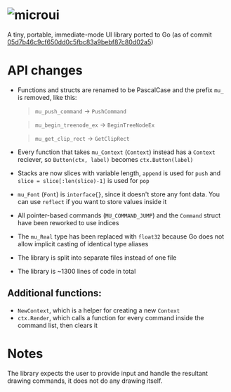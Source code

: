 # ![microui](https://user-images.githubusercontent.com/3920290/75171571-be83c500-5723-11ea-8a50-504cc2ae1109.png)

A tiny, portable, immediate-mode UI library ported to Go (as of commit [05d7b46c9cf650dd0c5fbc83a9bebf87c80d02a5](https://github.com/rxi/microui/tree/05d7b46c9cf650dd0c5fbc83a9bebf87c80d02a5))

# API changes

-   Functions and structs are renamed to be PascalCase and the prefix `mu_` is removed, like this:

    > `mu_push_command` -> `PushCommand`

    > `mu_begin_treenode_ex` -> `BeginTreeNodeEx`

    > `mu_get_clip_rect` -> `GetClipRect`

-   Every function that takes `mu_Context` (`Context`) instead has a `Context` reciever, so `Button(ctx, label)` becomes `ctx.Button(label)`
-   Stacks are now slices with variable length, `append` is used for `push` and `slice = slice[:len(slice)-1]` is used for `pop`
-   `mu_Font` (`Font`) is `interface{}`, since it doesn't store any font data. You can use `reflect` if you want to store values inside it
-   All pointer-based commands (`MU_COMMAND_JUMP`) and the `Command` struct have been reworked to use indices
-   The `mu_Real` type has been replaced with `float32` because Go does not allow implicit casting of identical type aliases 
-   The library is split into separate files instead of one file
-   The library is ~1300 lines of code in total

## Additional functions:

-   `NewContext`, which is a helper for creating a new `Context`
-   `ctx.Render`, which calls a function for every command inside the command list, then clears it

# Notes

The library expects the user to provide input and handle the resultant drawing commands, it does not do any drawing itself.
